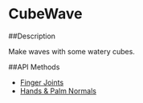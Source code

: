 CubeWave
========

##Description

Make waves with some watery cubes.

##API Methods
* [Finger Joints](https://developer.leapmotion.com/documentation/skeletal/csharp/api/Leap.Finger.html#id50)
* [Hands & Palm Normals](https://developer.leapmotion.com/documentation/skeletal/csharp/api/Leap.Hand.html)
